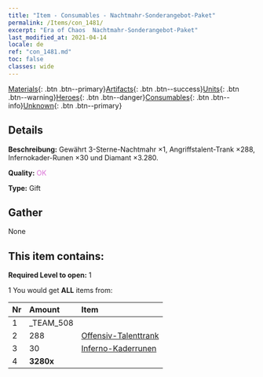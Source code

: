 ```yaml
---
title: "Item - Consumables - Nachtmahr-Sonderangebot-Paket"
permalink: /Items/con_1481/
excerpt: "Era of Chaos  Nachtmahr-Sonderangebot-Paket"
last_modified_at: 2021-04-14
locale: de
ref: "con_1481.md"
toc: false
classes: wide
---
```

 [Materials](/de/Items/){: .btn .btn--primary}[Artifacts](/de/Items/Artifacts/){: .btn .btn--success}[Units](/de/Items/Units/){: .btn .btn--warning}[Heroes](/de/Items/Heroes/){: .btn .btn--danger}[Consumables](/de/Items/Consumables/){: .btn .btn--info}[Unknown](/de/Items/Unknown/){: .btn .btn--primary}

## Details
 **Beschreibung:** Gewährt 3-Sterne-Nachtmahr ×1, Angriffstalent-Trank ×288, Infernokader-Runen ×30 und Diamant ×3.280.

 **Quality:** <span style="color: #DA70D6">OK</span>

 **Type:** Gift

## Gather

  None

## This item contains:

 **Required Level to open:** 1

 1 You would get **ALL** items  from:

  | Nr | Amount |     Item    |
  |:---|:-------|:------------|
  | 1 | _TEAM_508 | 
  | 2 | 288 | [Offensiv-Talenttrank](/de/Items/con_786/) | 
  | 3 | 30 | [Inferno-Kaderrunen](/de/Items/con_777/) | 
  | 4 |  **3280x** | <i class="fas fa-gem"/> |  | 

